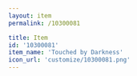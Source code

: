 ```yaml
---
layout: item
permalink: /10300081

title: Item
id: '10300081'
item_name: 'Touched by Darkness'
icon_url: 'customize/10300081.png'
---
```

